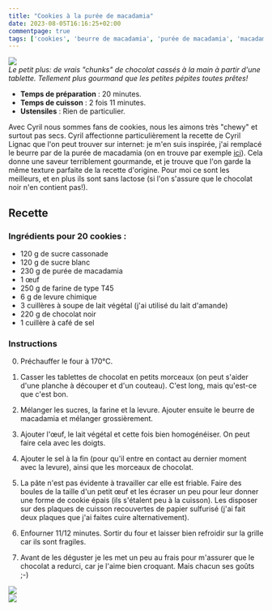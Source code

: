 ```yaml
---
title: "Cookies à la purée de macadamia"
date: 2023-08-05T16:16:25+02:00
commentpage: true
tags: ['cookies', 'beurre de macadamia', 'purée de macadamia', 'macadamia', 'sans lactose', 'sucré', 'dessert', 'chocolat noir', 'sans lait', 'végatarien', 'lait végétal', 'goûter', 'biscuit', 'gâteau', 'oléagineux']
---
```


![](/pictures/cookies_2.jpg)<br>
*Le petit plus: de vrais "chunks" de chocolat cassés à la main à partir d'une tablette. Tellement plus gourmand que les petites pépites toutes prêtes!*

- **Temps de préparation** : 20 minutes.
- **Temps de cuisson** : 2 fois 11 minutes.
- **Ustensiles** : Rien de particulier.

Avec Cyril nous sommes fans de cookies, nous les aimons très "chewy" et surtout pas secs. Cyril affectionne particulièrement la recette de Cyril Lignac que l'on peut trouver sur internet: je m'en suis inspirée, j'ai remplacé le beurre par de la purée de macadamia (on en trouve par exemple <a href="https://www.koro.fr/puree-de-macadamia-500-g">ici</a>). Cela donne une saveur terriblement gourmande, et je trouve que l'on garde la même texture parfaite de la recette d'origine. Pour moi ce sont les meilleurs, et en plus ils sont sans lactose (si l'on s'assure que le chocolat noir n'en contient pas!).

## Recette

### Ingrédients pour 20 cookies :

- 120 g de sucre cassonade
- 120 g de sucre blanc
- 230 g de purée de macadamia
- 1 œuf
- 250 g de farine de type T45
- 6 g de levure chimique
- 3 cuillères à soupe de lait végétal (j'ai utilisé du lait d'amande)
- 220 g de chocolat noir
- 1 cuillère à café de sel 

### Instructions

0. Préchauffer le four à 170°C.

1. Casser les tablettes de chocolat en petits morceaux (on peut s'aider d'une planche à découper et d'un couteau). C'est long, mais qu'est-ce que c'est bon.

2. Mélanger les sucres, la farine et la levure. Ajouter ensuite le beurre de macadamia et mélanger grossièrement. 

3. Ajouter l'œuf, le lait végétal et cette fois bien homogénéiser. On peut faire cela avec les doigts.

4. Ajouter le sel à la fin (pour qu'il entre en contact au dernier moment avec la levure), ainsi que les morceaux de chocolat.

5. La pâte n'est pas évidente à travailler car elle est friable. Faire des boules de la taille d'un petit œuf et les écraser un peu pour leur donner une forme de cookie épais (ils s'étalent peu à la cuisson). Les disposer sur des plaques de cuisson recouvertes de papier sulfurisé (j'ai fait deux plaques que j'ai faites cuire alternativement).

6. Enfourner 11/12 minutes. Sortir du four et laisser bien refroidir sur la grille car ils sont fragiles. 

7. Avant de les déguster je les met un peu au frais pour m'assurer que le chocolat a redurci, car je l'aime bien croquant. Mais chacun ses goûts ;-)


![](/pictures/cookies_1.jpg)<br>
![](/pictures/cookies_3.jpg)<br>
